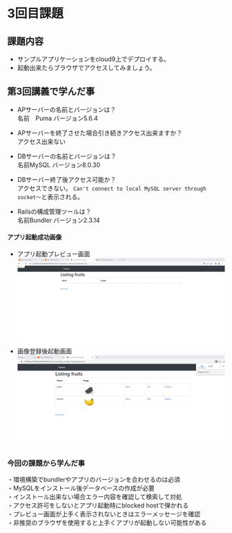 # 3回目課題  
## 課題内容  
- サンプルアプリケーションをcloud9上でデプロイする。
- 起動出来たらブラウザでアクセスしてみましょう。
## 第3回講義で学んだ事  
- APサーバーの名前とバージョンは？  
名前　Puma		バージョン5.6.4  
  
- APサーバーを終了させた場合引き続きアクセス出来ますか？  
アクセス出来ない  
  
- DBサーバーの名前とバージョンは？  
名前MySQL		バージョン8.0.30  
  
- DBサーバー終了後アクセス可能か？  
アクセスできない。 `Can't connect to local MySQL server through socket～`と表示される。  
  
- Railsの構成管理ツールは？  
名前Bundler	バージョン2.3.14  
#### アプリ起動成功画像  
- アプリ起動プレビュー画面
![プレビュー画面](images/プレビュー画面.jpg)  
- 画像登録後起動画面
![lecture03講義課題画像登録後アプリ起動](images/lecture03講義課題アプリ起動.jpg) 

### 今回の課題から学んだ事  
  
・環境構築でbundlerやアプリのバージョンを合わせるのは必須  
・MySQLをインストール後データベースの作成が必要  
・インストール出来ない場合エラー内容を確認して検索して対処  
・アクセス許可をしないとアプリ起動時にblocked hostで弾かれる  
・プレビュー画面が上手く表示されないときはエラーメッセージを確認  
・非推奨のブラウザを使用すると上手くアプリが起動しない可能性がある
